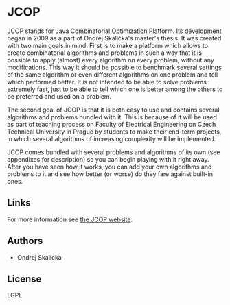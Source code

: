# JCOP

JCOP stands for Java Combinatorial Optimization Platform. Its development began in 2009 as a part of Ondřej Skalička's master's thesis. It was created with two main goals in mind. First is to make a platform which allows to create combinatorial algorithms and problems in such a way that it is possible to apply (almost) every algorithm on every problem, without any modifications. This way it should be possible to benchmark several settings of the same algorithm or even different algorithms on one problem and tell which performed better. It is not intended to be able to solve problems extremely fast, just to be able to tell which one is better among the others to be preferred and used on a problem.

The second goal of JCOP is that it is both easy to use and contains several algorithms and problems bundled with it. This is because of it will be used as part of teaching process on Faculty of Electrical Engineering on Czech Technical University in Prague by students to make their end-term projects, in which several algorithms of increasing complexity will be implemented.

JCOP comes bundled with several problems and algorithms of its own (see appendixes for description) so you can begin playing with it right away. After you have seen how it works, you can add your own algorithms and problems to it and see how better (or worse) do they fare against built-in ones.

## Links

For more information see [the JCOP website](http://jcop.sourceforge.net/).

## Authors

 * Ondrej Skalicka

## License

LGPL
